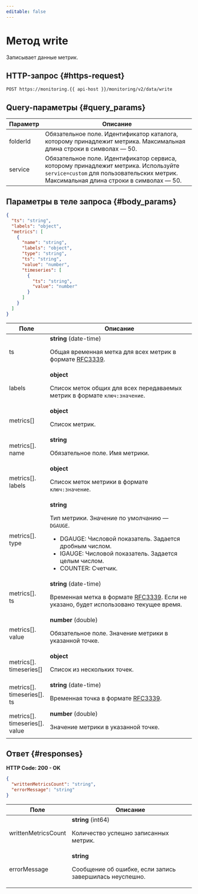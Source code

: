 ```yaml
---
editable: false
---
```


# Метод write
Записывает данные метрик.
 

## HTTP-запрос {#https-request}
```
POST https://monitoring.{{ api-host }}/monitoring/v2/data/write
```
 
## Query-параметры {#query_params}
 
Параметр | Описание
--- | ---
folderId | Обязательное поле. Идентификатор каталога, которому принадлежит метрика. Максимальная длина строки в символах — 50.
service | Обязательное поле. Идентификатор сервиса, которому принадлежит метрика. Используйте `service=custom` для пользовательских метрик. Максимальная длина строки в символах — 50.
 
## Параметры в теле запроса {#body_params}
 
```json 
{
  "ts": "string",
  "labels": "object",
  "metrics": [
    {
      "name": "string",
      "labels": "object",
      "type": "string",
      "ts": "string",
      "value": "number",
      "timeseries": [
        {
          "ts": "string",
          "value": "number"
        }
      ]
    }
  ]
}
```

 
Поле | Описание
--- | ---
ts | **string** (date-time)<br><p>Общая временная метка для всех метрик в формате <a href="https://www.ietf.org/rfc/rfc3339.txt">RFC3339</a>.</p> 
labels | **object**<br><p>Список меток общих для всех передаваемых метрик в формате <code>ключ:значение</code>.</p> 
metrics[] | **object**<br><p>Список метрик.</p> 
metrics[].<br>name | **string**<br><p>Обязательное поле. Имя метрики.</p> 
metrics[].<br>labels | **object**<br><p>Список меток метрики в формате <code>ключ:значение</code>.</p> 
metrics[].<br>type | **string**<br><p>Тип метрики. Значение по умолчанию — <code>DGAUGE</code>.</p> <ul> <li>DGAUGE: Числовой показатель. Задается дробным числом.</li> <li>IGAUGE: Числовой показатель. Задается целым числом.</li> <li>COUNTER: Счетчик.</li></ul> 
metrics[].<br>ts | **string** (date-time)<br><p>Временная метка в формате <a href="https://www.ietf.org/rfc/rfc3339.txt">RFC3339</a>. Если не указано, будет использовано текущее время.</p> 
metrics[].<br>value | **number** (double)<br><p>Обязательное поле. Значение метрики в указанной точке.</p> 
metrics[].<br>timeseries[] | **object**<br><p>Список из нескольких точек.</p> 
metrics[].<br>timeseries[].<br>ts | **string** (date-time)<br><p>Временная точка в формате <a href="https://www.ietf.org/rfc/rfc3339.txt">RFC3339</a>.</p> 
metrics[].<br>timeseries[].<br>value | **number** (double)<br><p>Значение метрики в указанной точке.</p> 

## Ответ {#responses}
**HTTP Code: 200 - OK**

```json 
{
  "writtenMetricsCount": "string",
  "errorMessage": "string"
}
```

Поле | Описание
--- | ---
writtenMetricsCount | **string** (int64)<br><p>Количество успешно записанных метрик.</p> 
errorMessage | **string**<br><p>Сообщение об ошибке, если запись завершилась неуспешно.</p> 
